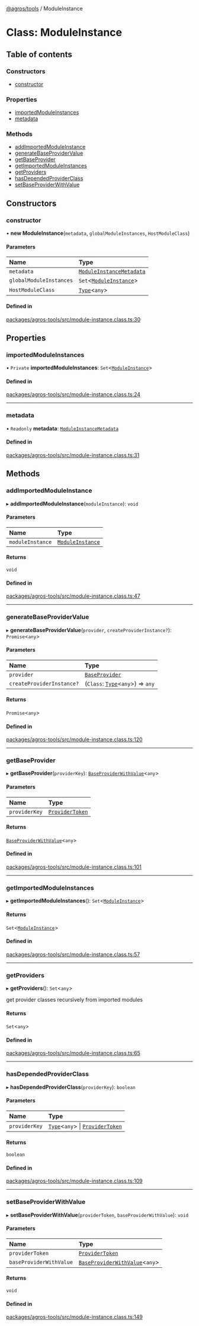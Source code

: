 [@agros/tools](../index.md) / ModuleInstance

# Class: ModuleInstance

## Table of contents

### Constructors

- [constructor](ModuleInstance.md#constructor)

### Properties

- [importedModuleInstances](ModuleInstance.md#importedmoduleinstances)
- [metadata](ModuleInstance.md#metadata)

### Methods

- [addImportedModuleInstance](ModuleInstance.md#addimportedmoduleinstance)
- [generateBaseProviderValue](ModuleInstance.md#generatebaseprovidervalue)
- [getBaseProvider](ModuleInstance.md#getbaseprovider)
- [getImportedModuleInstances](ModuleInstance.md#getimportedmoduleinstances)
- [getProviders](ModuleInstance.md#getproviders)
- [hasDependedProviderClass](ModuleInstance.md#hasdependedproviderclass)
- [setBaseProviderWithValue](ModuleInstance.md#setbaseproviderwithvalue)

## Constructors

### <a id="constructor" name="constructor"></a> constructor

• **new ModuleInstance**(`metadata`, `globalModuleInstances`, `HostModuleClass`)

#### Parameters

| Name | Type |
| :------ | :------ |
| `metadata` | [`ModuleInstanceMetadata`](../interfaces/ModuleInstanceMetadata.md) |
| `globalModuleInstances` | `Set`<[`ModuleInstance`](ModuleInstance.md)\> |
| `HostModuleClass` | [`Type`](../index.md#type)<`any`\> |

#### Defined in

[packages/agros-tools/src/module-instance.class.ts:30](https://github.com/agrosjs/agros/blob/1121c64/packages/agros-tools/src/module-instance.class.ts#L30)

## Properties

### <a id="importedmoduleinstances" name="importedmoduleinstances"></a> importedModuleInstances

• `Private` **importedModuleInstances**: `Set`<[`ModuleInstance`](ModuleInstance.md)\>

#### Defined in

[packages/agros-tools/src/module-instance.class.ts:24](https://github.com/agrosjs/agros/blob/1121c64/packages/agros-tools/src/module-instance.class.ts#L24)

___

### <a id="metadata" name="metadata"></a> metadata

• `Readonly` **metadata**: [`ModuleInstanceMetadata`](../interfaces/ModuleInstanceMetadata.md)

#### Defined in

[packages/agros-tools/src/module-instance.class.ts:31](https://github.com/agrosjs/agros/blob/1121c64/packages/agros-tools/src/module-instance.class.ts#L31)

## Methods

### <a id="addimportedmoduleinstance" name="addimportedmoduleinstance"></a> addImportedModuleInstance

▸ **addImportedModuleInstance**(`moduleInstance`): `void`

#### Parameters

| Name | Type |
| :------ | :------ |
| `moduleInstance` | [`ModuleInstance`](ModuleInstance.md) |

#### Returns

`void`

#### Defined in

[packages/agros-tools/src/module-instance.class.ts:47](https://github.com/agrosjs/agros/blob/1121c64/packages/agros-tools/src/module-instance.class.ts#L47)

___

### <a id="generatebaseprovidervalue" name="generatebaseprovidervalue"></a> generateBaseProviderValue

▸ **generateBaseProviderValue**(`provider`, `createProviderInstance?`): `Promise`<`any`\>

#### Parameters

| Name | Type |
| :------ | :------ |
| `provider` | [`BaseProvider`](../index.md#baseprovider) |
| `createProviderInstance?` | (`Class`: [`Type`](../index.md#type)<`any`\>) => `any` |

#### Returns

`Promise`<`any`\>

#### Defined in

[packages/agros-tools/src/module-instance.class.ts:120](https://github.com/agrosjs/agros/blob/1121c64/packages/agros-tools/src/module-instance.class.ts#L120)

___

### <a id="getbaseprovider" name="getbaseprovider"></a> getBaseProvider

▸ **getBaseProvider**(`providerKey`): [`BaseProviderWithValue`](../index.md#baseproviderwithvalue)<`any`\>

#### Parameters

| Name | Type |
| :------ | :------ |
| `providerKey` | [`ProviderToken`](../index.md#providertoken) |

#### Returns

[`BaseProviderWithValue`](../index.md#baseproviderwithvalue)<`any`\>

#### Defined in

[packages/agros-tools/src/module-instance.class.ts:101](https://github.com/agrosjs/agros/blob/1121c64/packages/agros-tools/src/module-instance.class.ts#L101)

___

### <a id="getimportedmoduleinstances" name="getimportedmoduleinstances"></a> getImportedModuleInstances

▸ **getImportedModuleInstances**(): `Set`<[`ModuleInstance`](ModuleInstance.md)\>

#### Returns

`Set`<[`ModuleInstance`](ModuleInstance.md)\>

#### Defined in

[packages/agros-tools/src/module-instance.class.ts:57](https://github.com/agrosjs/agros/blob/1121c64/packages/agros-tools/src/module-instance.class.ts#L57)

___

### <a id="getproviders" name="getproviders"></a> getProviders

▸ **getProviders**(): `Set`<`any`\>

get provider classes recursively from imported modules

#### Returns

`Set`<`any`\>

#### Defined in

[packages/agros-tools/src/module-instance.class.ts:65](https://github.com/agrosjs/agros/blob/1121c64/packages/agros-tools/src/module-instance.class.ts#L65)

___

### <a id="hasdependedproviderclass" name="hasdependedproviderclass"></a> hasDependedProviderClass

▸ **hasDependedProviderClass**(`providerKey`): `boolean`

#### Parameters

| Name | Type |
| :------ | :------ |
| `providerKey` | [`Type`](../index.md#type)<`any`\> \| [`ProviderToken`](../index.md#providertoken) |

#### Returns

`boolean`

#### Defined in

[packages/agros-tools/src/module-instance.class.ts:109](https://github.com/agrosjs/agros/blob/1121c64/packages/agros-tools/src/module-instance.class.ts#L109)

___

### <a id="setbaseproviderwithvalue" name="setbaseproviderwithvalue"></a> setBaseProviderWithValue

▸ **setBaseProviderWithValue**(`providerToken`, `baseProviderWithValue`): `void`

#### Parameters

| Name | Type |
| :------ | :------ |
| `providerToken` | [`ProviderToken`](../index.md#providertoken) |
| `baseProviderWithValue` | [`BaseProviderWithValue`](../index.md#baseproviderwithvalue)<`any`\> |

#### Returns

`void`

#### Defined in

[packages/agros-tools/src/module-instance.class.ts:149](https://github.com/agrosjs/agros/blob/1121c64/packages/agros-tools/src/module-instance.class.ts#L149)
